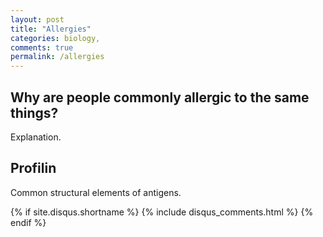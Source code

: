 ```yaml
---
layout: post
title: "Allergies"
categories: biology,
comments: true
permalink: /allergies
---
```


## Why are people commonly allergic to the same things? 
Explanation.

## Profilin 
Common structural elements of antigens.

{% if site.disqus.shortname %}
  {% include disqus_comments.html %}
{% endif %}
